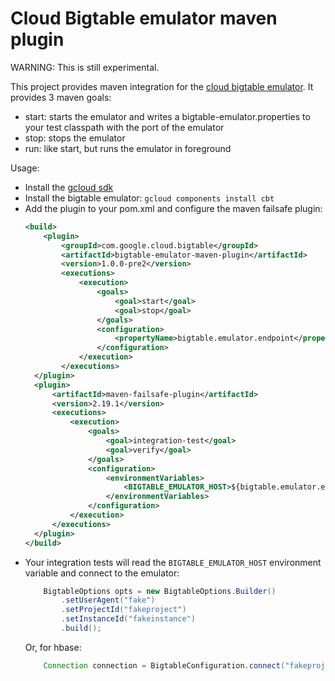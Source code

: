 # Cloud Bigtable emulator maven plugin

WARNING: This is still experimental.

This project provides maven integration for the [cloud bigtable emulator](https://cloud.google.com/bigtable/docs/emulator).
It provides 3 maven goals:

* start: starts the emulator and writes a bigtable-emulator.properties to your test classpath with the port of the emulator
* stop: stops the emulator
* run: like start, but runs the emulator in foreground


Usage:

- Install the [gcloud sdk](https://cloud.google.com/sdk/downloads)
- Install the bigtable emulator:
  ```gcloud components install cbt```
- Add the plugin to your pom.xml and configure the maven failsafe plugin:
  ```xml
  <build>
      <plugin>
          <groupId>com.google.cloud.bigtable</groupId>
          <artifactId>bigtable-emulator-maven-plugin</artifactId>
          <version>1.0.0-pre2</version>
          <executions>
              <execution>
                  <goals>
                      <goal>start</goal>
                      <goal>stop</goal>
                  </goals>
                  <configuration>
                      <propertyName>bigtable.emulator.endpoint</propertyName>
                  </configuration>
              </execution>
          </executions>
    </plugin>
    <plugin>
        <artifactId>maven-failsafe-plugin</artifactId>
        <version>2.19.1</version>
        <executions>
            <execution>
                <goals>
                    <goal>integration-test</goal>
                    <goal>verify</goal>
                </goals>
                <configuration>
                    <environmentVariables>
                        <BIGTABLE_EMULATOR_HOST>${bigtable.emulator.endpoint}</BIGTABLE_EMULATOR_HOST>
                    </environmentVariables>
                </configuration>
            </execution>
        </executions>
    </plugin>
  </build>
  ```
- Your integration tests will read the `BIGTABLE_EMULATOR_HOST` environment variable and connect to the emulator:
  ```java
      BigtableOptions opts = new BigtableOptions.Builder()
          .setUserAgent("fake")
          .setProjectId("fakeproject")
          .setInstanceId("fakeinstance")
          .build();
  ```
  Or, for hbase:
  ```java
      Connection connection = BigtableConfiguration.connect("fakeproject", "fakeinstace");
   ```
